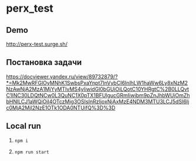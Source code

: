 # perx_test

## Demo

http://perx-test.surge.sh/

## Постановка задачи

https://docviewer.yandex.ru/view/89732879/?*=Mk2MwRFGlOyMNhK1SwbsPxaYnpt7InVybCI6InlhLW1haWw6Ly8xNzM2NzAwNjA2MzA1MjYyMTIvMS4yIiwidGl0bGUiOiLQotC10YHRgtC%2B0LLQvtC1INC30LDQtNCw0L3QuNC1X0pTX1BFUlgucGRmIiwibm9pZnJhbWUiOmZhbHNlLCJ1aWQiOiI4OTczMjg3OSIsInRzIjoxNjAxMzE4NDM3MTU3LCJ5dSI6Ijc0MjA2MjI2NzE1OTk1ODA0NTUifQ%3D%3D

## Local run

1. ```npm i```

2. ```npm run start```

